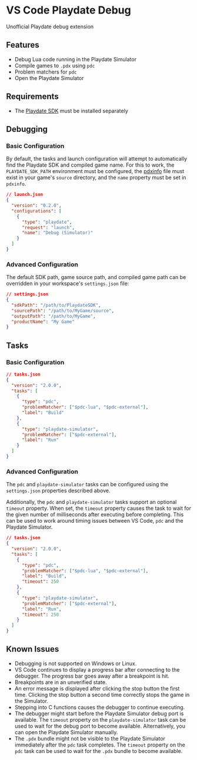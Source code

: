 # VS Code Playdate Debug

Unofficial Playdate debug extension

## Features

- Debug Lua code running in the Playdate Simulator
- Compile games to `.pdx` using `pdc`
- Problem matchers for `pdc`
- Open the Playdate Simulator

## Requirements

- The [Playdate SDK](https://play.date/dev/) must be installed separately

## Debugging

### Basic Configuration

By default, the tasks and launch configuration will attempt to automatically find the Playdate SDK and compiled game name. For this to work, the `PLAYDATE_SDK_PATH` environment must be configured, the [pdxinfo](https://sdk.play.date/1.9.3/Inside%20Playdate.html#pdxinfo) file must exist in your game's `source` directory, and the `name` property must be set in `pdxinfo`.

```json
// launch.json
{
  "version": "0.2.0",
  "configurations": [
    {
      "type": "playdate",
      "request": "launch",
      "name": "Debug (Simulator)"
    }
  ]
}
```

### Advanced Configuration

The default SDK path, game source path, and compiled game path can be overridden in your workspace's `settings.json` file:

```json
// settings.json
{
  "sdkPath": "/path/to/PlaydateSDK",
  "sourcePath": "/path/to/MyGame/source",
  "outputPath": "/path/to/MyGame",
  "productName": "My Game"
}
```

## Tasks

### Basic Configuration

```json
// tasks.json
{
  "version": "2.0.0",
  "tasks": [
    {
      "type": "pdc",
      "problemMatcher": ["$pdc-lua", "$pdc-external"],
      "label": "Build"
    },
    {
      "type": "playdate-simulator",
      "problemMatcher": ["$pdc-external"],
      "label": "Run"
    }
  ]
}
```

### Advanced Configuration

The `pdc` and `playdate-simulator` tasks can be configured using the `settings.json` properties described above.

Additionally, the `pdc` and `playdate-simulator` tasks support an optional `timeout` property. When set, the `timeout` property causes the task to wait for the given number of milliseconds after executing before completing. This can be used to work around timing issues between VS Code, `pdc` and the Playdate Simulator.

```json
// tasks.json
{
  "version": "2.0.0",
  "tasks": [
    {
      "type": "pdc",
      "problemMatcher": ["$pdc-lua", "$pdc-external"],
      "label": "Build",
      "timeout": 250
    },
    {
      "type": "playdate-simulator",
      "problemMatcher": ["$pdc-external"],
      "label": "Run",
      "timeout": 250
    }
  ]
}
```

## Known Issues

- Debugging is not supported on Windows or Linux.
- VS Code continues to display a progress bar after connecting to the debugger. The progress bar goes away after a breakpoint is hit.
- Breakpoints are in an unverified state.
- An error message is displayed after clicking the stop button the first time. Clicking the stop button a second time correctly stops the game in the Simulator.
- Stepping into C functions causes the debugger to continue executing.
- The debugger might start before the Playdate Simulator debug port is available. The `timeout` property on the `playdate-simulator` task can be used to wait for the debug port to become available. Alternatively, you can open the Playdate Simulator manually.
- The `.pdx` bundle might not be visible to the Playdate Simulator immediately after the `pdc` task completes. The `timeout` property on the `pdc` task can be used to wait for the `.pdx` bundle to become available.
